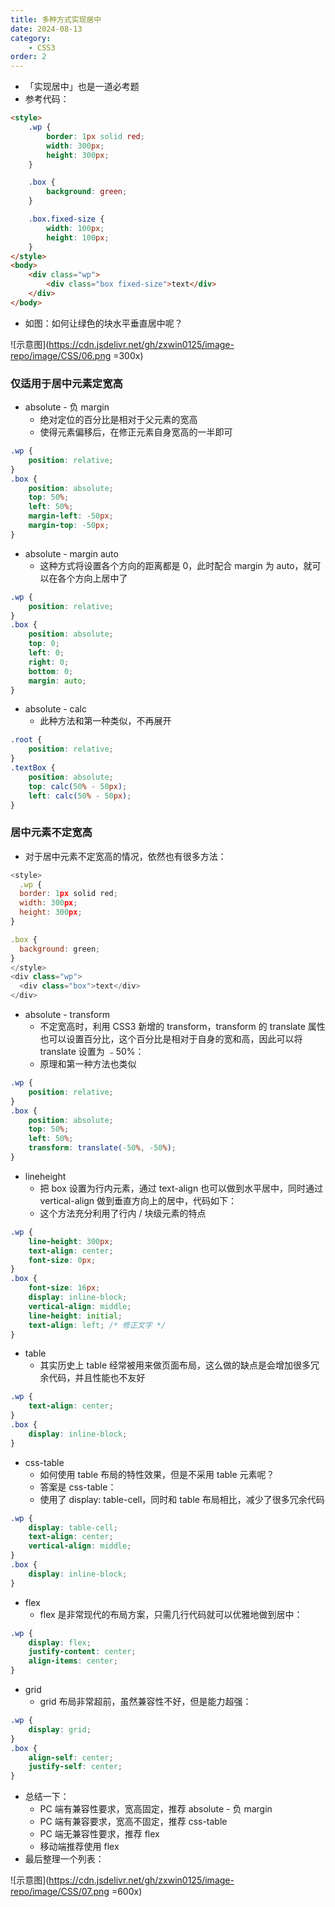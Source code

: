 ```yaml
---
title: 多种方式实现居中
date: 2024-08-13
category:
	- CSS3
order: 2
---
```


- 「实现居中」也是一道必考题
- 参考代码：

```html
<style>
	.wp {
		border: 1px solid red;
		width: 300px;
		height: 300px;
	}

	.box {
		background: green;
	}

	.box.fixed-size {
		width: 100px;
		height: 100px;
	}
</style>
<body>
	<div class="wp">
		<div class="box fixed-size">text</div>
	</div>
</body>
```

- 如图：如何让绿色的块水平垂直居中呢？

![示意图](https://cdn.jsdelivr.net/gh/zxwin0125/image-repo/image/CSS/06.png =300x)

### 仅适用于居中元素定宽高

- absolute - 负 margin
  - 绝对定位的百分比是相对于父元素的宽高
  - 使得元素偏移后，在修正元素自身宽高的一半即可

```css
.wp {
	position: relative;
}
.box {
	position: absolute;
	top: 50%;
	left: 50%;
	margin-left: -50px;
	margin-top: -50px;
}
```

- absolute - margin auto
  - 这种方式将设置各个方向的距离都是 0，此时配合 margin 为 auto，就可以在各个方向上居中了

```css
.wp {
	position: relative;
}
.box {
	position: absolute;
	top: 0;
	left: 0;
	right: 0;
	bottom: 0;
	margin: auto;
}
```

- absolute - calc
  - 此种方法和第一种类似，不再展开

```css
.root {
	position: relative;
}
.textBox {
	position: absolute;
	top: calc(50% - 50px);
	left: calc(50% - 50px);
}
```

### 居中元素不定宽高

- 对于居中元素不定宽高的情况，依然也有很多方法：

```javascript
<style>
  .wp {
  border: 1px solid red;
  width: 300px;
  height: 300px;
}

.box {
  background: green;
}
</style>
<div class="wp">
  <div class="box">text</div>
</div>
```

- absolute - transform
  - 不定宽高时，利用 CSS3 新增的 transform，transform 的 translate 属性也可以设置百分比，这个百分比是相对于自身的宽和高，因此可以将 translate 设置为 ﹣50%：
  - 原理和第一种方法也类似

```css
.wp {
	position: relative;
}
.box {
	position: absolute;
	top: 50%;
	left: 50%;
	transform: translate(-50%, -50%);
}
```

- lineheight
  - 把 box 设置为行内元素，通过 text-align 也可以做到水平居中，同时通过 vertical-align 做到垂直方向上的居中，代码如下：
  - 这个方法充分利用了行内 / 块级元素的特点

```css
.wp {
	line-height: 300px;
	text-align: center;
	font-size: 0px;
}
.box {
	font-size: 16px;
	display: inline-block;
	vertical-align: middle;
	line-height: initial;
	text-align: left; /* 修正文字 */
}
```

- table
  - 其实历史上 table 经常被用来做页面布局，这么做的缺点是会增加很多冗余代码，并且性能也不友好

```css
.wp {
	text-align: center;
}
.box {
	display: inline-block;
}
```

- css-table
  - 如何使用 table 布局的特性效果，但是不采用 table 元素呢？
  - 答案是 css-table：
  - 使用了 display: table-cell，同时和 table 布局相比，减少了很多冗余代码

```css
.wp {
	display: table-cell;
	text-align: center;
	vertical-align: middle;
}
.box {
	display: inline-block;
}
```

- flex
  - flex 是非常现代的布局方案，只需几行代码就可以优雅地做到居中：

```css
.wp {
	display: flex;
	justify-content: center;
	align-items: center;
}
```

- grid
  - grid 布局非常超前，虽然兼容性不好，但是能力超强：

```css
.wp {
	display: grid;
}
.box {
	align-self: center;
	justify-self: center;
}
```

- 总结一下：
  - PC 端有兼容性要求，宽高固定，推荐 absolute - 负 margin
  - PC 端有兼容要求，宽高不固定，推荐 css-table
  - PC 端无兼容性要求，推荐 flex
  - 移动端推荐使用 flex
- 最后整理一个列表：

![示意图](https://cdn.jsdelivr.net/gh/zxwin0125/image-repo/image/CSS/07.png =600x)

